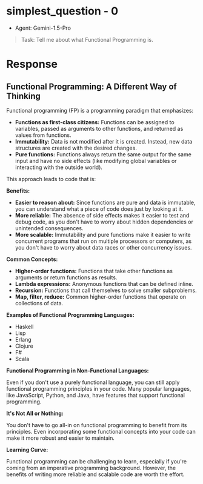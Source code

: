 
# simplest_question - 0

- Agent: Gemini-1.5-Pro

> Task: Tell me about what Functional Programming is.

# Response

## Functional Programming: A Different Way of Thinking

Functional programming (FP) is a programming paradigm that emphasizes:

* **Functions as first-class citizens:** Functions can be assigned to variables, passed as arguments to other functions, and returned as values from functions. 
* **Immutability:** Data is not modified after it is created. Instead, new data structures are created with the desired changes.
* **Pure functions:** Functions always return the same output for the same input and have no side effects (like modifying global variables or interacting with the outside world).

This approach leads to code that is:

**Benefits:**

* **Easier to reason about:** Since functions are pure and data is immutable, you can understand what a piece of code does just by looking at it.
* **More reliable:** The absence of side effects makes it easier to test and debug code, as you don't have to worry about hidden dependencies or unintended consequences.
* **More scalable:**  Immutability and pure functions make it easier to write concurrent programs that run on multiple processors or computers, as you don't have to worry about data races or other concurrency issues.

**Common Concepts:**

* **Higher-order functions:** Functions that take other functions as arguments or return functions as results.
* **Lambda expressions:** Anonymous functions that can be defined inline.
* **Recursion:**  Functions that call themselves to solve smaller subproblems.
* **Map, filter, reduce:** Common higher-order functions that operate on collections of data.

**Examples of Functional Programming Languages:**

* Haskell
* Lisp
* Erlang
* Clojure
* F#
* Scala

**Functional Programming in Non-Functional Languages:**

Even if you don't use a purely functional language, you can still apply functional programming principles in your code. Many popular languages, like JavaScript, Python, and Java, have features that support functional programming.

**It's Not All or Nothing:**

You don't have to go all-in on functional programming to benefit from its principles. Even incorporating some functional concepts into your code can make it more robust and easier to maintain.

**Learning Curve:**

Functional programming can be challenging to learn, especially if you're coming from an imperative programming background. However, the benefits of writing more reliable and scalable code are worth the effort.

